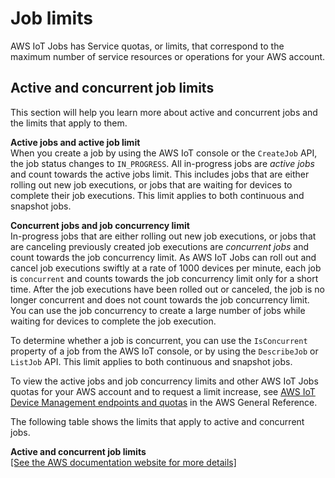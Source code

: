 # Job limits<a name="job-limits"></a>

AWS IoT Jobs has Service quotas, or limits, that correspond to the maximum number of service resources or operations for your AWS account\.

## Active and concurrent job limits<a name="job-limits-active-concurrent"></a>

This section will help you learn more about active and concurrent jobs and the limits that apply to them\.

**Active jobs and active job limit**  
When you create a job by using the AWS IoT console or the `CreateJob` API, the job status changes to `IN_PROGRESS`\. All in\-progress jobs are *active jobs* and count towards the active jobs limit\. This includes jobs that are either rolling out new job executions, or jobs that are waiting for devices to complete their job executions\. This limit applies to both continuous and snapshot jobs\.

**Concurrent jobs and job concurrency limit**  
In\-progress jobs that are either rolling out new job executions, or jobs that are canceling previously created job executions are *concurrent jobs* and count towards the job concurrency limit\. As AWS IoT Jobs can roll out and cancel job executions swiftly at a rate of 1000 devices per minute, each job is `concurrent` and counts towards the job concurrency limit only for a short time\. After the job executions have been rolled out or canceled, the job is no longer concurrent and does not count towards the job concurrency limit\. You can use the job concurrency to create a large number of jobs while waiting for devices to complete the job execution\.

To determine whether a job is concurrent, you can use the `IsConcurrent` property of a job from the AWS IoT console, or by using the `DescribeJob` or `ListJob` API\. This limit applies to both continuous and snapshot jobs\.

To view the active jobs and job concurrency limits and other AWS IoT Jobs quotas for your AWS account and to request a limit increase, see [AWS IoT Device Management endpoints and quotas](https://docs.aws.amazon.com/general/latest/gr/iot_device_management.html#job-limits) in the AWS General Reference\.

The following table shows the limits that apply to active and concurrent jobs\.


**Active and concurrent job limits**  
[\[See the AWS documentation website for more details\]](http://docs.aws.amazon.com/iot/latest/developerguide/job-limits.html)